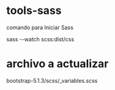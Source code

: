 # tools-sass


comando para Iniciar Sass

sass --watch scss:dist/css

# archivo a actualizar
bootstrap-5.1.3/scss/_variables.scss
